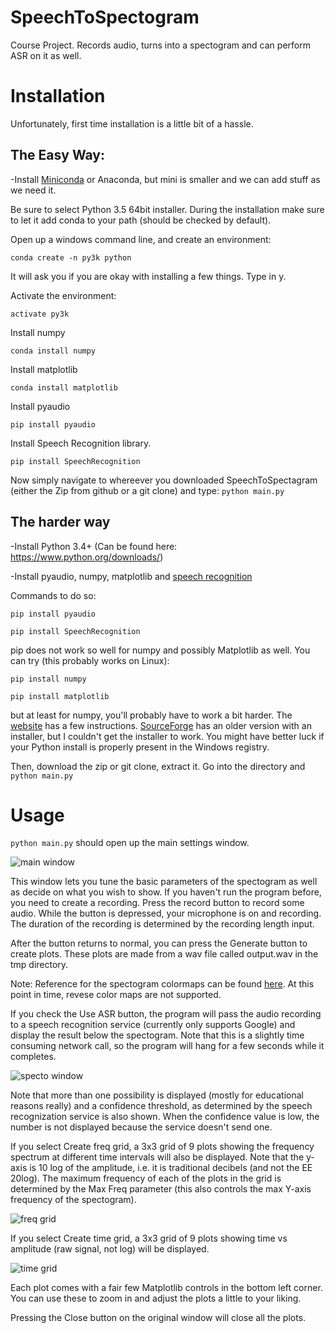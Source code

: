 # SpeechToSpectogram
Course Project. Records audio, turns into a spectogram and can perform ASR on it as well.

# Installation

Unfortunately, first time installation is a little bit of a hassle. 

## The Easy Way:

-Install [Miniconda](http://conda.pydata.org/miniconda.html) or Anaconda, but mini is smaller and we can add stuff as we need it.
 
 Be sure to select Python 3.5 64bit installer. During the installation make sure to let it add conda to your path (should be checked by default).
 
Open up a windows command line, and create an environment:

`conda create -n py3k python`

It will ask you if you are okay with installing a few things. Type in y.

Activate the environment:

`activate py3k`

Install numpy

`conda install numpy`

Install matplotlib

`conda install matplotlib`

Install pyaudio

`pip install pyaudio`

Install Speech Recognition library.

`pip install SpeechRecognition`

Now simply navigate to whereever you downloaded SpeechToSpectagram (either the Zip from github or a git clone) and type:
`python main.py`

## The harder way

-Install Python 3.4+ (Can be found here: https://www.python.org/downloads/)

-Install pyaudio, numpy, matplotlib and [speech recognition](https://pypi.python.org/pypi/SpeechRecognition/)

Commands to do so:

 `pip install pyaudio`
 
 `pip install SpeechRecognition`
 
 pip does not work so well for numpy and possibly Matplotlib as well. You can try (this probably works on Linux):
 
 `pip install numpy`
 
 `pip install matplotlib`
 
 but at least for numpy, you'll probably have to work a bit harder. The [website](http://docs.scipy.org/doc/numpy-1.10.1/user/install.html) has a few instructions. [SourceForge](https://sourceforge.net/projects/numpy/files/NumPy/1.10.2/) has an older version with an installer, but I couldn't get the installer to work. You might have better luck if your Python install is properly present in the Windows registry.

Then, download the zip or git clone, extract it. Go into the directory and `python main.py`


# Usage

`python main.py` should open up the main settings window. 

![main window](http://imgur.com/b446vDX.jpg)

This window lets you tune the basic parameters of the spectogram as well as decide on what you wish to show. If you haven't run the program before, you need to create a recording. Press the record button to record some audio. While the button is depressed, your microphone is on and recording. The duration of the recording is determined by the recording length input.

After the button returns to normal, you can press the Generate button to create plots. These plots are made from a wav file called output.wav in the tmp directory. 

Note: Reference for the spectogram colormaps can be found [here](http://matplotlib.org/examples/color/colormaps_reference.html). At this point in time, revese color maps are not supported.

If you check the Use ASR button, the program will pass the audio recording to a speech recognition service (currently only supports Google) and display the result below the spectogram. Note that this is a slightly time consuming network call, so the program will hang for a few seconds while it completes. 

![specto window](http://imgur.com/gCCpIFA.jpg)

Note that more than one possibility is displayed (mostly for educational reasons really) and a confidence threshold, as determined by the speech recognization service is also shown. When the confidence value is low, the number is not displayed because the service doesn't send one. 

If you select Create freq grid, a 3x3 grid of 9 plots showing the frequency spectrum at different time intervals will also be displayed. Note that the y-axis is 10 log of the amplitude, i.e. it is traditional decibels (and not the EE 20log). The maximum frequency of each of the plots in the grid is determined by the Max Freq parameter (this also controls the max Y-axis frequency of the spectogram).

![freq grid](http://imgur.com/JvSiWXz.jpg)

If you select Create time grid, a 3x3 grid of 9 plots showing time vs amplitude (raw signal, not log) will be displayed.

![time grid](http://imgur.com/XCWU5Uh.jpg)

Each plot comes with a fair few Matplotlib controls in the bottom left corner. You can use these to zoom in and adjust the plots a little to your liking.

Pressing the Close button on the original window will close all the plots.
